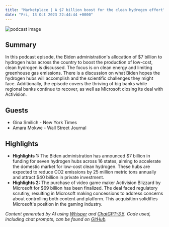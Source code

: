 ```yaml
---
title: "Marketplace | A $7 billion boost for the clean hydrogen effort"
date: "Fri, 13 Oct 2023 22:44:44 +0000"
---
```


![podcast image](https://www.marketplace.org/wp-content/uploads/2019/05/MP_show-1.png)

## Summary

In this podcast episode, the Biden administration's allocation of $7 billion to hydrogen hubs across the country to boost the production of low-cost, clean hydrogen is discussed. The focus is on clean energy and limiting greenhouse gas emissions. There is a discussion on what Biden hopes the hydrogen hubs will accomplish and the scientific challenges they might face. Additionally, the episode covers the thriving of big banks while regional banks continue to recover, as well as Microsoft closing its deal with Activision.

## Guests

- Gina Smilich - New York Times
- Amara Mokwe - Wall Street Journal

## Highlights

- **Highlights 1:** The Biden administration has announced $7 billion in funding for seven hydrogen hubs across 16 states, aiming to accelerate the domestic market for low-cost clean hydrogen. These hubs are expected to reduce CO2 emissions by 25 million metric tons annually and attract $40 billion in private investment.
- **Highlights 2:** The purchase of video game maker Activision Blizzard by Microsoft for $69 billion has been finalized. The deal faced regulatory scrutiny, resulting in Microsoft making concessions to address concerns about controlling both content and platform. This acquisition solidifies Microsoft's position in the gaming industry.

_Content generated by AI using [Whisper](https://openai.com/research/whisper) and [ChatGPT-3.5](https://openai.com/blog/chatgpt). Code used, including chat prompts, can be found on [GitHub](https://github.com/dustinbrownman/podcast-parser/blob/main/app/functions.py)._
